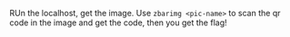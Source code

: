 RUn the localhost, get the image.
Use `zbarimg <pic-name>` to scan the qr code in the image and get the code, then you get the flag!